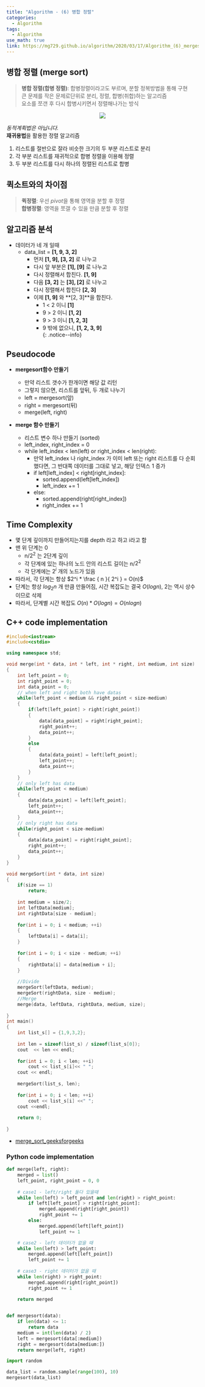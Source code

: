 ```yaml
---
title: "Algorithm - (6) 병합 정렬"
categories:
  - Algorithm
tags:
  - Algorithm
use_math: true
link: https://mg729.github.io/algorithm/2020/03/17/Algorithm_(6)_mergesort/
---
```


## 병합 정렬 (merge sort)
> **병합 정렬(합병 정렬)**: 합병정렬이라고도 부르며, 분할 정복방법을 통해 구현  
> 큰 문제를 작은 문제로단위로 분리, 정렬, 합병(취합)하는 알고리즘  
> 요소를 쪼갠 후 다시 합병시키면서 정렬해나가는 방식    


<center>
	<a href="https://en.wikipedia.org/wiki/Merge_sort">
		<img src="https://upload.wikimedia.org/wikipedia/commons/c/cc/Merge-sort-example-300px.gif"/>
	</a>
</center>


*동적계획법은 아닙니다.*  
**재귀용법**을 활용한 정렬 알고리즘  
1. 리스트를 절반으로 잘라 비슷한 크기의 두 부분 리스트로 분리  
2. 각 부분 리스트를 재귀적으로 합병 정렬을 이용해 정렬  
3. 두 부분 리스트를 다시 하나의 정렬된 리스트로 합병  

## 퀵소트와의 차이점
> **퀵정렬**: 우선 *pivot*을 통해 영역을 분할 후 정렬  
> **합병정렬**: 영역을 쪼갤 수 있을 만큼 분할 후 정렬  


## 알고리즘 분석  
* 데이터가 네 개 일때 
  - data_list = **[1, 9, 3, 2]**  
    - 먼저 **[1, 9], [3, 2]** 로 나누고  
    - 다시 앞 부분은 **[1], [9]** 로 나누고  
    - 다시 정렬해서 합친다. **[1, 9]**  
    - 다음 **[3, 2]** 는 **[3], [2]** 로 나누고  
    - 다시 정렬해서 합친다 **[2, 3]**  
    - 이제 **[1, 9]** 와 **[2, 3]**을 합친다.  
      - 1 < 2 이니 **[1]**  
      - 9 > 2 이니 **[1, 2]**  
      - 9 > 3 이니 **[1, 2, 3]**  
      - 9 밖에 없으니, **[1, 2, 3, 9]**  
{: .notice--info}


## Pseudocode
* **mergesort함수 만들기**
  - 만약 리스트 갯수가 한개이면 해당 값 리턴
  - 그렇지 않으면, 리스트를 앞뒤, 두 개로 나누기
  - left = mergesort(앞)
  - right = mergesort(뒤)
  - merge(left, right)

* **merge 함수 만들기**
  - 리스트 변수 하나 만들기 (sorted)
  - left_index, right_index = 0
  - while left_index < len(left) or right_index < len(right):
    - 만약 left_index 나 right_index 가 이미 left 또는 right 리스트를 다 순회했다면, 그 반대쪽 데이터를 그대로 넣고, 해당 인덱스 1 증가
    - if left[left_index] < right[right_index]:
      - sorted.append(left[left_index])
      - left_index += 1
    - else:
      - sorted.append(right[right_index])
      - right_index += 1
	  

## Time Complexity
- 몇 단계 깊이까지 만들어지는지를 depth 라고 하고 i라고 함   
- 맨 위 단계는 0  
  - n/$2^2$ 는 2단계 깊이  
  - 각 단계에 있는 하나의 노드 안의 리스트 길이는 n/$2^2$  
  - 각 단계에는 $2^i$ 개의 노드가 있음  
- 따라서, 각 단계는 항상 $2^i * \frac { n }{ 2^i } = O(n)$  
- 단계는 항상 $log_2 n$ 개 만큼 만들어짐, 시간 복잡도는 결국 $O(log n)$, 2는 역시 상수이므로 삭제  
- 따라서, 단계별 시간 복잡도 $O(n) * O(log n) = O(n log n)$   

## C++ code implementation  
```cpp
#include<iostream>
#include<cstdio>

using namespace std;

void merge(int * data, int * left, int * right, int medium, int size)
{
	int left_point = 0;
	int right_point = 0;
	int data_point = 0;
	// when left and right both have datas
	while(left_point < medium && right_point < size-medium)
	{
		if(left[left_point] > right[right_point])
		{
			data[data_point] = right[right_point];
			right_point++;
			data_point++;
		}
		else
		{
			data[data_point] = left[left_point];
			left_point++;
			data_point++;
		}
	}
	// only left has data
	while(left_point < medium)
	{
		data[data_point] = left[left_point];
		left_point++;
		data_point++;
	}
	// only right has data
	while(right_point < size-medium)
	{
		data[data_point] = right[right_point];
		right_point++;
		data_point++;
	}
}

void mergeSort(int * data, int size)
{
	if(size == 1)
		return;
	
	int medium = size/2;
	int leftData[medium];
	int rightData[size - medium];
	
	for(int i = 0; i < medium; ++i)
	{
		leftData[i] = data[i];
	}
	
	for(int i = 0; i < size - medium; ++i)
	{
		rightData[i] = data[medium + i];
	}
	
	//Divide
	mergeSort(leftData, medium); 
	mergeSort(rightData, size - medium);
	//Merge
	merge(data, leftData, rightData, medium, size);
	
}
int main()
{
	int list_s[] = {1,9,3,2};
	
	int len = sizeof(list_s) / sizeof(list_s[0]);
	cout  << len << endl;
	
	for(int i = 0; i < len; ++i)
		cout << list_s[i]<< " ";
	cout << endl;
	
	mergeSort(list_s, len);
	
	for(int i = 0; i < len; ++i)
		cout << list_s[i] <<" ";
	cout <<endl;	
		
	return 0;
	
}
```
* [merge_sort_geeksforgeeks](https://www.geeksforgeeks.org/merge-sort/)  

### Python code implementation

```python
def merge(left, right):
    merged = list()
    left_point, right_point = 0, 0
    
    # case1 - left/right 둘다 있을때
    while len(left) > left_point and len(right) > right_point:
        if left[left_point] > right[right_point]:
            merged.append(right[right_point])
            right_point += 1
        else:
            merged.append(left[left_point])
            left_point += 1

    # case2 - left 데이터가 없을 때
    while len(left) > left_point:
        merged.append(left[left_point])
        left_point += 1
        
    # case3 - right 데이터가 없을 때
    while len(right) > right_point:
        merged.append(right[right_point])
        right_point += 1
    
    return merged


def mergesort(data):
    if len(data) <= 1:
        return data
    medium = int(len(data) / 2)
    left = mergesort(data[:medium])
    right = mergesort(data[medium:])
    return merge(left, right)
```

```python
import random

data_list = random.sample(range(100), 10)
mergesort(data_list)
```
